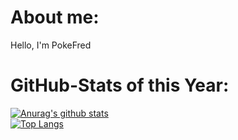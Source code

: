 # About me:

Hello, I'm PokeFred

# GitHub-Stats of this Year:

[![Anurag's github stats](https://github-readme-stats.vercel.app/api?username=PokeFred&show_icons=true&count_private=true&theme=radical)](https://github.com/anuraghazra/github-readme-stats)\
[![Top Langs](https://github-readme-stats.vercel.app/api/top-langs/?username=PokeFred&theme=radical)](https://github.com/anuraghazra/github-readme-stats)